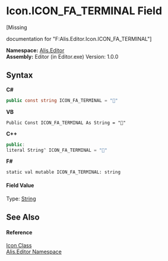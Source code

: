 # Icon.ICON_FA_TERMINAL Field
 

\[Missing <summary> documentation for "F:Alis.Editor.Icon.ICON_FA_TERMINAL"\]

**Namespace:**&nbsp;<a href="b150ade4-39de-a232-5f06-d3cdc1b2c538">Alis.Editor</a><br />**Assembly:**&nbsp;Editor (in Editor.exe) Version: 1.0.0

## Syntax

**C#**<br />
``` C#
public const string ICON_FA_TERMINAL = ""
```

**VB**<br />
``` VB
Public Const ICON_FA_TERMINAL As String = ""
```

**C++**<br />
``` C++
public:
literal String^ ICON_FA_TERMINAL = ""
```

**F#**<br />
``` F#
static val mutable ICON_FA_TERMINAL: string
```


#### Field Value
Type: <a href="https://docs.microsoft.com/dotnet/api/system.string" target="_blank">String</a>

## See Also


#### Reference
<a href="cc0f883c-67f8-f772-c6d7-a60b129f22a7">Icon Class</a><br /><a href="b150ade4-39de-a232-5f06-d3cdc1b2c538">Alis.Editor Namespace</a><br />